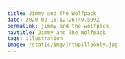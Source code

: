 ```yaml
---
title: Jimmy and The Wolfpack
date: 2020-02-16T12:26:49.599Z
permalink: jimmy-and-the-wolfpack
navtitle: Jimmy and The Wolfpack
tags: illustration
image: /static/img/jntwpilloonly.jpg
---
```


